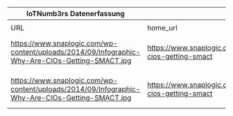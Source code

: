 |IoTNumb3rs Datenerfassung|||||||||||
| ---- | ---- | ---- | ---- | ---- | ---- | ---- | ---- | ---- | ---- | ---- |
||||||||||||
|URL|home_url|filename|device_class|device_count|market_class|market_volume|prognosis_year|publication_year|authorship_class|Dropbox folder|
|https://www.snaplogic.com/wp-content/uploads/2014/09/Infographic-Why-Are-CIOs-Getting-SMACT.jpg|https://www.snaplogic.com/blog/_infographic-cios-getting-smact|file8_Infographic-Why-Are-CIOs-Getting-SMACT.jpg|Generic Iot|30000000000|||2020|2014|blogger|JinlinHolic/20181125-0000|
|https://www.snaplogic.com/wp-content/uploads/2014/09/Infographic-Why-Are-CIOs-Getting-SMACT.jpg|https://www.snaplogic.com/blog/_infographic-cios-getting-smact|file8_Infographic-Why-Are-CIOs-Getting-SMACT.jpg|||invest.|1.9E+12|2020|2014|blogger||

